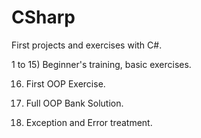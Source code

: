 # CSharp
First projects and exercises with C#.

1 to 15) Beginner's training, basic exercises.

16) First OOP Exercise.

17) Full OOP Bank Solution.

18) Exception and Error treatment.
